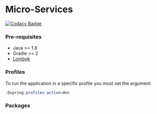 # Micro-Services
[![Codacy Badge](https://api.codacy.com/project/badge/Grade/c1e53ae951024a1ab3b29815e084942a)](https://www.codacy.com?utm_source=github.com&amp;utm_medium=referral&amp;utm_content=6et/skeleton-api&amp;utm_campaign=Badge_Grade)
### Pre-requisites

- Java >= 1.8
- Gradle >= 2
- [Lombok](https://projectlombok.org/download.html)

### Profiles

To run the application in a specific profile you must set the argument:
  ```java
  -Dspring.profiles.active=dev
  ```

### Packages